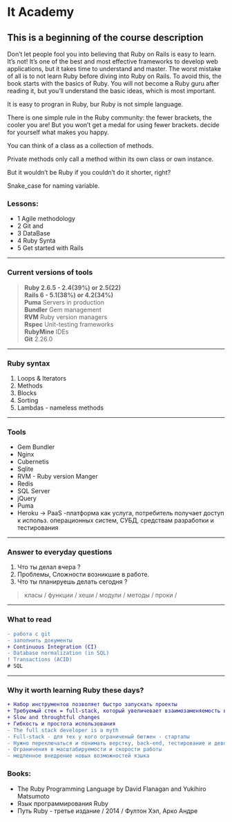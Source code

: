 # It Academy

## This is a beginning of the course description

Don’t let people fool you into believing that Ruby on Rails is easy to learn. It’s not! It’s one of the best and most effective frameworks to develop web applications, but it takes time to understand and master. The worst mistake of all is to not learn Ruby before diving into Ruby on Rails. To avoid this, the book starts with the basics of Ruby. You will not become a Ruby guru after reading it, but you’ll understand the basic ideas, which is most important.  

It is easy to progran in Ruby, bur Ruby is not simple language.

There is one simple rule in the Ruby community: the fewer brackets, the cooler you are!
But you won’t get a medal for using fewer brackets. decide for yourself what makes you happy.

You can think of a class as a collection of methods.

Private methods only call a method within its own class or own instance.

But it wouldn’t be Ruby if you couldn’t do it shorter, right?

Snake_case for naming variable.

### Lessons:

- 1 Agile methodology
- 2 Git and
- 3 DataBase
- 4 Ruby Synta
- 5 Get started with Rails

---

### Current versions of tools

> **Ruby 2.6.5 - 2.4(39%) or 2.5(22)**  
> **Rails 6 - 5.1(38%) or 4.2(34%)**  
> **Puma** Servers in production  
> **Bundler** Gem management  
> **RVM** Ruby version managers  
> **Rspec** Unit-testing frameworks  
> **RubyMine** IDEs  
> **Git** 2.26.0

---

### Ruby syntax

1. Loops & Iterators
2. Methods
3. Blocks
4. Sorting
5. Lambdas - nameless methods

---

### Tools

- Gem Bundler
- Nginx
- Cubernetis
- Sqlite
- RVM - Ruby version Manger
- Redis
- SQL Server
- jQuery
- Puma
- Heroku -> PaaS -платформа как услуга, потребитель получает доступ к использ. операционных систем, СУБД, средствам разработки и тестирования 

---

### Answer to everyday questions

1. Что ты делал вчера ?
2. Проблемы, Сложности возникшие в работе.
3. Что ты планируешь делать сегодня ?

> класы / функции / хеши  / модули / методы / проки /

---

### What to read

```diff
- работа с git
- заполнить документы
+ Continuous Integration (CI)
- Database normalization (in SQL)
! Transactions (ACID)
# SQL
```

---

### Why it worth learning Ruby these days?

```diff
+ Набор инструментов позволяет быстро запускать проекты
+ Требуемый стек = full-stack, который увеличевает взаимозаменяемость в команде
+ Slow and throughtful changes
+ Гибкость и простота использования 
- The full stack developer is a myth
- Full-stack - для тех у кого ограниченый бютжен - стартапы
- Нужно переключаться и понимать верстку, back-end, тестирование и девопс
- Ограничения в масштабируемости и скорости работы
- медленное внедрение новых возможностей языка
```

### Books:

- The Ruby Programming Language by David Flanagan and Yukihiro Matsumoto
- Язык программирования Ruby
- Путь Ruby - третье издание / 2014 / Фултон Хэл, Арко Андре
